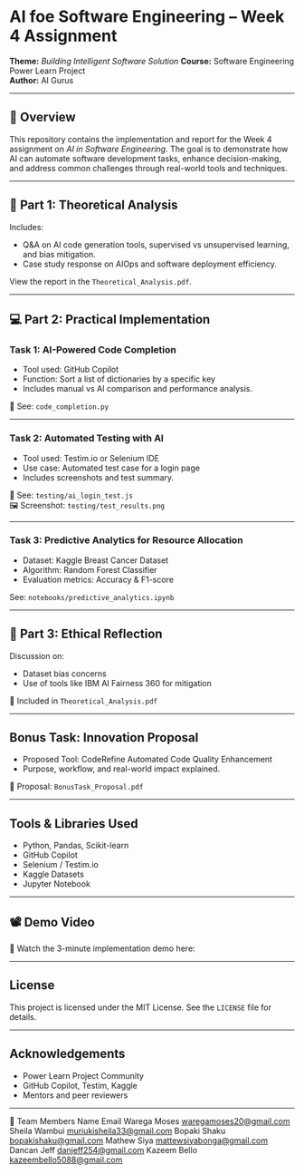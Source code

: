 # AI foe Software Engineering – Week 4 Assignment 

**Theme:** *Building Intelligent Software Solution*
**Course:** Software Engineering Power Learn Project  
**Author:** AI Gurus  

---

## 📌 Overview

This repository contains the implementation and report for the Week 4 assignment on *AI in Software Engineering*. The goal is to demonstrate how AI can automate software development tasks, enhance decision-making, and address common challenges through real-world tools and techniques.

---

## 🧠 Part 1: Theoretical Analysis

Includes:
- Q&A on AI code generation tools, supervised vs unsupervised learning, and bias mitigation.
- Case study response on AIOps and software deployment efficiency.

 View the report in the `Theoretical_Analysis.pdf`.

---

## 💻 Part 2: Practical Implementation

### Task 1: AI-Powered Code Completion

- Tool used: GitHub Copilot  
- Function: Sort a list of dictionaries by a specific key  
- Includes manual vs AI comparison and performance analysis.

📁 See: `code_completion.py`

---

### Task 2: Automated Testing with AI

- Tool used: Testim.io or Selenium IDE  
- Use case: Automated test case for a login page  
- Includes screenshots and test summary.

📁 See: `testing/ai_login_test.js`  
🖼️ Screenshot: `testing/test_results.png`

---

### Task 3: Predictive Analytics for Resource Allocation

- Dataset: Kaggle Breast Cancer Dataset  
- Algorithm: Random Forest Classifier  
- Evaluation metrics: Accuracy & F1-score

See: `notebooks/predictive_analytics.ipynb`

---

## 🤖 Part 3: Ethical Reflection

Discussion on:
- Dataset bias concerns
- Use of tools like IBM AI Fairness 360 for mitigation

📄 Included in `Theoretical_Analysis.pdf`

---

## Bonus Task: Innovation Proposal

- Proposed Tool: CodeRefine Automated Code Quality Enhancement
- Purpose, workflow, and real-world impact explained.

📄 Proposal: `BonusTask_Proposal.pdf`

---

## Tools & Libraries Used

- Python, Pandas, Scikit-learn  
- GitHub Copilot  
- Selenium / Testim.io  
- Kaggle Datasets  
- Jupyter Notebook  


---

## 📽️ Demo Video

🎥 Watch the 3-minute implementation demo here: 

---

## License

This project is licensed under the MIT License. See the `LICENSE` file for details.

---

## Acknowledgements

- Power Learn Project Community  
- GitHub Copilot, Testim, Kaggle  
- Mentors and peer reviewers

---
👥 Team Members
Name	           Email
Warega Moses	waregamoses20@gmail.com
Sheila Wambui	muriukisheila33@gmail.com
Bopaki Shaku	bopakishaku@gmail.com
Mathew Siya	    mattewsiyabonga@gmail.com
Dancan Jeff	    danjeff254@gmail.com
Kazeem Bello	kazeembello5088@gmail.com